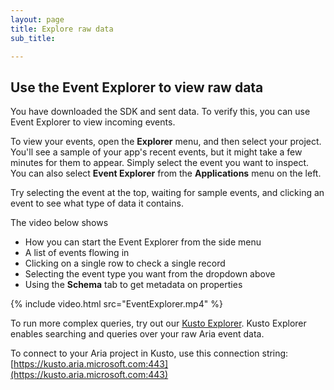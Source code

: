 ```yaml
---
layout: page
title: Explore raw data 
sub_title:

---
```


## Use the Event Explorer to view raw data

You have downloaded the SDK and sent data. To verify this, you can use Event Explorer to view incoming events. 

To view your events, open the **Explorer** menu, and then select your project. You'll see a sample of your app's recent events, but it might take a few minutes for them to appear. Simply select the event you want to inspect.
You can also select **Event Explorer** from the **Applications** menu on the left.

Try selecting the event at the top, waiting for sample events, and clicking an event to see what type of data it contains.

The video below shows

- How you can start the Event Explorer from the side menu
- A list of events flowing in
- Clicking on a single row to check a single record
- Selecting the event type you want from the dropdown above
- Using the **Schema** tab to get metadata on properties

{% include video.html src="EventExplorer.mp4" %}

To run more complex queries, try out our [Kusto Explorer](/developers/how-to/kusto-explorer-get-started/). Kusto Explorer enables searching and queries over your raw Aria event data. 

To connect to your Aria project in Kusto, use this connection string: [https://kusto.aria.microsoft.com:443](https://kusto.aria.microsoft.com:443)
